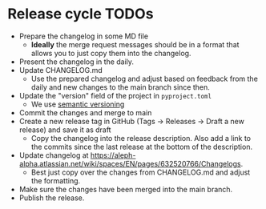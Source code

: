 # Release cycle TODOs

- Prepare the changelog in some MD file
  - **Ideally** the merge request messages should be in a format that allows you to just copy them into the changelog.
- Present the changelog in the daily.
- Update CHANGELOG.md
  - Use the prepared changelog and adjust based on feedback from the daily and new changes to the main branch since then.
- Update the "version" field of the project in `pyproject.toml`
  - We use [semantic versioning](https://semver.org/)
- Commit the changes and merge to main
- Create a new release tag in GitHub (Tags -> Releases -> Draft a new release) and save it as draft
  - Copy the changelog into the release description. Also add a link to the commits since the last release at the bottom of the description.
- Update changelog at https://aleph-alpha.atlassian.net/wiki/spaces/EN/pages/632520766/Changelogs.
  - Best just copy over the changes from CHANGELOG.md and adjust the formatting.
- Make sure the changes have been merged into the main branch.
- Publish the release.
